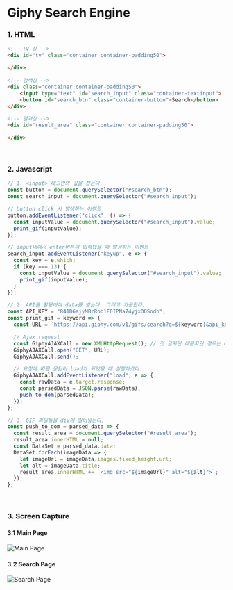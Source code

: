 # Giphy Search Engine

### 1. HTML

``` html
<!-- TV 창 -->
<div id="tv" class="container container-padding50">

</div>

<!-- 검색창 -->
<div class="container container-padding50">
    <input type="text" id="search_input" class="container-textinput">
    <button id="search_btn" class="container-button">Search</button>
</div>

<!-- 결과창 -->
<div id="result_area" class="container container-padding50">

</div>
```

<br>

### 2. Javascript

```js
// 1. <input> 태그안의 값을 잡는다.
const button = document.querySelector("#search_btn");
const search_input = document.querySelector("#search_input");

// button click 시 발생하는 이벤트
button.addEventListener("click", () => {
  const inputValue = document.querySelector("#search_input").value;
  print_gif(inputValue);
});

// input내에서 enter버튼이 입력됐을 때 발생하는 이벤트
search_input.addEventListener("keyup", e => {
  const key = e.which;
  if (key === 13) {
    const inputValue = document.querySelector("#search_input").value;
    print_gif(inputValue);
  }
});

// 2. API를 활용하여 data를 받는다. 그리고 가공한다.
const API_KEY = "841D6ajyMBrRob1F0IPNa74yjxOOSodb";
const print_gif = keyword => {
  const URL = `https://api.giphy.com/v1/gifs/search?q=${keyword}&api_key=${API_KEY}`;

  // Ajax request
  const GiphyAJAXCall = new XMLHttpRequest(); // 첫 글자만 대문자인 경우는 class를 생성하는 경우
  GiphyAJAXCall.open("GET", URL);
  GiphyAJAXCall.send();

  // 요청에 따른 응답이 load가 되었을 때 실행하겠다.
  GiphyAJAXCall.addEventListener("load", e => {
    const rawData = e.target.response;
    const parsedData = JSON.parse(rawData);
    push_to_dom(parsedData);
  });
};

// 3. GIF 파일들을 div에 밀어넣는다.
const push_to_dom = parsed_data => {
  const result_area = document.querySelector("#result_area");
  result_area.innerHTML = null;
  const DataSet = parsed_data.data;
  DataSet.forEach(imageData => {
    let imageUrl = imageData.images.fixed_height.url;
    let alt = imageData.title;
    result_area.innerHTML += `<img src="${imageUrl}" alt="${alt}">`;
  });
};
```

<br>

### 3. Screen Capture

#### 3.1 Main Page

![Main Page](https://user-images.githubusercontent.com/40228715/48123757-117f0200-e2be-11e8-89f6-f3ce4af37e08.png)

#### 3.2 Search Page

![Search Page](https://user-images.githubusercontent.com/40228715/48123758-117f0200-e2be-11e8-8ffc-b70219f4185e.png)
